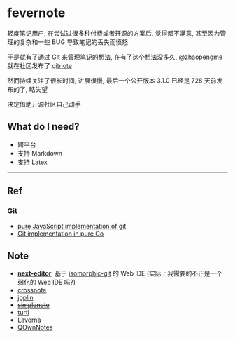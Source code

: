 # fevernote

轻度笔记用户, 在尝试过很多种付费或者开源的方案后, 觉得都不满意, 甚至因为管理的复杂和一些 BUG 导致笔记的丢失而愤怒

于是就有了通过 Git 来管理笔记的想法, 在有了这个想法没多久, [@zhaopengme](https://www.v2ex.com/member/zhaopengme) 就在社区发布了 [gitnote](https://www.v2ex.com/t/532306)

然而持续关注了很长时间, 进展很慢, 最后一个公开版本 3.1.0 已经是 728 天前发布的了, 略失望

决定借助开源社区自己动手


## What do I need?

- 跨平台
- 支持 Markdown
- 支持 Latex

---

## Ref

### Git

- [pure JavaScript implementation of git](https://github.com/isomorphic-git/isomorphic-git)
- [~~Git implementation in pure Go~~](https://github.com/go-git/go-git)

## Note

- [**next-editor**](https://github.com/mizchi/next-editor): 基于 [isomorphic-git](https://github.com/isomorphic-git/isomorphic-git) 的 Web IDE (实际上我需要的不正是一个弱化的 Web IDE 吗?)
- [crossnote](https://github.com/0xGG/crossnote)
- [joplin](https://github.com/laurent22/joplin)
- [~~simplenote~~](https://github.com/Automattic)
- [turtl](https://github.com/turtl)
- [Laverna](https://github.com/Laverna)
- [QOwnNotes](https://github.com/pbek/QOwnNotes)
